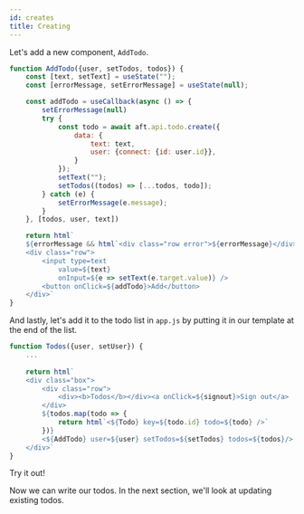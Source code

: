 ```yaml
---
id: creates
title: Creating
---
```


Let's add a new component, `AddTodo`.

```js title="app.js"
function AddTodo({user, setTodos, todos}) {
	const [text, setText] = useState("");
	const [errorMessage, setErrorMessage] = useState(null);

	const addTodo = useCallback(async () => {
		setErrorMessage(null)
		try {
			const todo = await aft.api.todo.create({
				data: {
					text: text,
					user: {connect: {id: user.id}},
				}
			});
			setText("");
			setTodos((todos) => [...todos, todo]);
		} catch (e) {
			setErrorMessage(e.message);
		}
	}, [todos, user, text])

	return html`
	${errorMessage && html`<div class="row error">${errorMessage}</div>`}
	<div class="row">
		<input type=text
			value=${text} 
			onInput=${e => setText(e.target.value)} />
		<button onClick=${addTodo}>Add</button>
	</div>`
}
```

And lastly, let's add it to the todo list in `app.js` by putting it in our template at the end of the list.

```js title="app.js" {29}
function Todos({user, setUser}) {
	...
	
	return html`
	<div class="box">
		<div class="row">
			<div><b>Todos</b></div><a onClick=${signout}>Sign out</a>
		</div>
		${todos.map(todo => {
			return html`<${Todo} key=${todo.id} todo=${todo} />`
		})}
		<${AddTodo} user=${user} setTodos=${setTodos} todos=${todos}/>
	</div>`
}
```

Try it out! 

Now we can write our todos. In the next section, we'll look at updating existing todos.